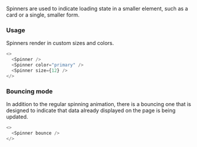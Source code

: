 Spinners are used to indicate loading state in a smaller element, such as a card or a single, smaller form.

### Usage

Spinners render in custom sizes and colors.

```js
<>
  <Spinner />
  <Spinner color="primary" />
  <Spinner size={12} />
</>
```

### Bouncing mode

In addition to the regular spinning animation, there is a bouncing one that is designed to indicate that data already displayed on the page is being updated.

```js
<>
  <Spinner bounce />
</>
```
